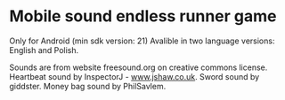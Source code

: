 # Mobile sound endless runner game

Only for Android (min sdk version: 21)
Avalible in two language versions: English and Polish.

Sounds are from website freesound.org on creative commons license.
        Heartbeat sound by InspectorJ - www.jshaw.co.uk.
        Sword sound by giddster.
        Money bag sound by PhilSavlem.
